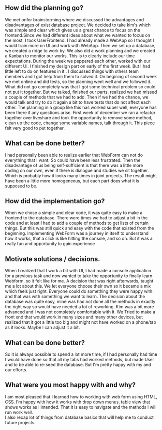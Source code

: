 ## How did the planning go?
We met onfor  brainstorming  where we discussed the advantages and disadvantages of exist  database project. We decided to take kim's which was simple and clear which gives us a great chance to focus on the frontend.Since we had different ideas about what we wanted to focus on the most, I took UserFrontend.
I had already made a WebApp so I thought I would train more on UI and work with WebApp.
Then we set up a database,  we created a ridge to work by. We also did a work planning  and we created a Kanban to monitor our works.
This is to clearly include our time expectations.
During the week we peppered each other, worked with our different UI. 
I finished my  design part on early of the first week. But I had little left to do on features in it .
I discussed things with others team members and I got help from them to solved it.
On begining of second week  we met online and did tests, so the planning went well and we followed it. 
What did not go completely was that I got some technical problem  so could not  put it together. 
But we talked, finished our parts, realized we  had missed a couple of methods that we had to add.
Then if we had the chance, we would talk and try to do it again a bit to have tests that do not affect each other.
The planning in a group like this has worked super well, everyone has been there if any questions arise.
First week of december  we ran a refactor together over liveshare and took the opportunity to remove some method, clean up the code, change some variable names, talk through it. 
This piece felt very good to put together.


## What can be done better?
I had personally been able to realize earlier that WebForm can not do everything that I want.
So could have been less frustrated. Then the disadvantage of us being self-sufficient is that there was a little more coding on our own, 
even if there is dialogue and studies we sit together.
Which is probably how it looks many times in joint projects. 
The result might have been a little more homogeneous, but each part does what it is supposed to be.

## How did the implementation go?
When we chose a simple and clear code, it was quite easy to make a frontend to the database. 
There were times we had to adjust a bit in the code and at least I had to add a couple of methods to get lists of certain things.
But this was still quick and easy with the code that existed from the beginning. Implementing WebForm was a journey in itself to understand how it works, that a click is like hitting the console, and so on.
But  it was a really fun and opportunity to gain experience

## Motivate solutions / decisions.
When I realized that I work a bit with UI, I had made a  console application for a previous task and now wanted to take the opportunity to finally learn Webform, so it felt like for me.
A decision that was right afterwards, taught me a lot about this. We let everyone choose their own so it became a mix which feels just right.
Everyone could do something they were happy with and that was with something we want to learn. 
The decision about the database was quite easy, mine was  had not done all the methods in exactly the right way so would have needed a lot of reworking.
Kim was a bit more advanced and I was not completely comfortable with it. We Tried to make a front end that would work in many sizes and many other devices, but realized that it got a little too big and might not have worked on a phone/tab as it looks.
Maybe I can adjust it a bit.

## What can be done better?
So it is always possible to spend a lot more time, if I had personally had time I would have done so that all my tabs had worked methods,
but made User and to be able to re-seed the database. But I'm pretty happy with my and our efforts.

## What were you most happy with and why?
I am most pleased that I learned how to working with web form using HTML, CSS. 
I'm happy with how it works with drop down menus, table view that shows works as I intended.
That it is easy to navigate and the methods I will run work well.  
I also recap lot of things from database basics that will help me to conduct future projects.
